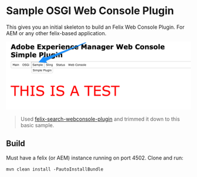 # Sample OSGI Web Console Plugin

This gives you an initial skeleton to build an Felix Web Console Plugin. For AEM or any other felix-based application.

![screen shot](doc/sample-console-plugin.png)

> Used [felix-search-webconsole-plugin](https://github.com/neva-dev/felix-search-webconsole-plugin) and trimmed it down to this basic sample.

## Build
Must have a felix (or AEM) instance running on port 4502.
Clone and run:

```
mvn clean install -PautoInstallBundle
```
